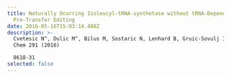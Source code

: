 ```yaml
---
title: Naturally Ocurring Isoleucyl-tRNA-synthetase without tRNA-Dependent
  Pre-Transfer Editing
date: 2016-05-16T15:03:14.488Z
description: >-
  Cvetesic N^, Dulic M^, Bilus M, Sostaric N, Lenhard B, Gruic-Sovulj I*. J Biol
  Chem 291 (2016)

  8618-31
selected: false
---
```

